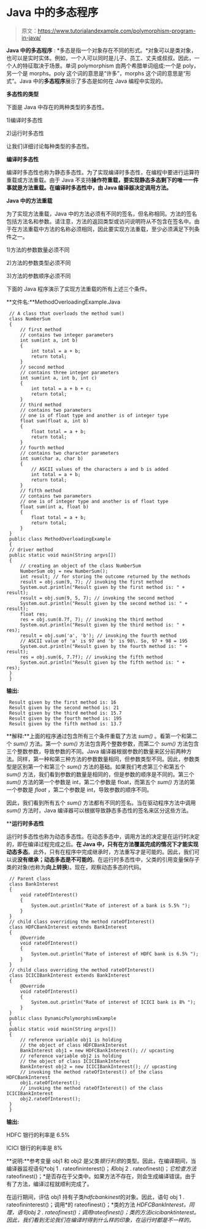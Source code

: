 # Java 中的多态程序

> 原文：<https://www.tutorialandexample.com/polymorphism-program-in-java/>

**Java 中的多态程序** : *多态是指一个对象存在不同的形式。*对象可以是类对象，也可以是实时实体。例如，一个人可以同时是儿子、员工、丈夫或叔叔。因此，一个人的特征取决于场景。单词 polymorphism 由两个希腊单词组成:一个是 poly，另一个是 morphs。poly 这个词的意思是“许多”，morphs 这个词的意思是“形式”。Java 中的**多态程序**展示了多态是如何在 Java 编程中实现的。

**多态性的类型**

下面是 Java 中存在的两种类型的多态性。

1)编译时多态性

2)运行时多态性

让我们详细讨论每种类型的多态性。

**编译时多态性**

编译时多态性也称为静态多态性。为了实现编译时多态性，在编程中要进行运算符重载或方法重载。由于 Java 不支持**操作符重载，要实现静态多态剩下的唯一一件事就是方法重载。在编译时多态性中，由 Java 编译器决定调用方法。**

**Java 中的方法重载**

为了实现方法重载，Java 中的方法必须有不同的签名，但名称相同。方法的签名包括方法名和参数。请注意，方法的返回类型或访问说明符从不包含在签名中。由于在方法重载中方法的名称必须相同，因此要实现方法重载，至少必须满足下列条件之一。

1)方法的参数数量必须不同

2)方法的参数类型必须不同

3)方法的参数顺序必须不同

下面的 Java 程序演示了实现方法重载的所有上述三个条件。

**文件名:**MethodOverloadingExample.Java

```
 // A class that overloads the method sum()
 class NumberSum
 {
     // first method
     // contains two integer parameters
     int sum(int a, int b)
     {
         int total = a + b;
         return total;
     }
     // second method
     // contains three integer parameters
     int sum(int a, int b, int c)
     {
         int total = a + b + c;
         return total;
     }
     // third method
     // contains two parameters
     // one is of float type and another is of integer type
     float sum(float a, int b)
     {
         float total = a + b;
         return total;
     }
     // fourth method
     // contains two character parameters
     int sum(char a, char b)
     {
         // ASCII values of the characters a and b is added
         int total = a + b;
         return total;
     }
     // fifth method
     // contains two parameters
     // one is of integer type and another is of float type
     float sum(int a, float b)
     {
         float total = a + b;
         return total;
     }
 }
 public class MethodOverloadingExample
 {
 // driver method
 public static void main(String argvs[])
 {
     // creating an object of the class NumberSum
     NumberSum obj = new NumberSum();
     int result; // for storing the outcome returned by the methods
     result = obj.sum(9, 7); // invoking the first method
     System.out.println("Result given by the first method is: " + result);
     result = obj.sum(9, 5, 7); // invoking the second method
     System.out.println("Result given by the second method is: " + result);
     float res;
     res = obj.sum(8.7f, 7); // invoking the third method
     System.out.println("Result given by the third method is: " + res);
     result = obj.sum('a', 'b'); // invoking the fourth method
     // ASCII value of 'a' is 97 and 'b' is 98\. So, 97 + 98 = 195
     System.out.println("Result given by the fourth method is: " + result);
     res = obj.sum(6, 7.7f); // invoking the fifth method
     System.out.println("Result given by the fifth method is: " + res);
 }
 } 
```

**输出:**

```
 Result given by the first method is: 16
 Result given by the second method is: 21
 Result given by the third method is: 15.7
 Result given by the fourth method is: 195
 Result given by the fifth method is: 13.7 
```

**解释:**上面的程序通过包含所有三个条件重载了方法 *sum()* 。看第一个和第二个 *sum()* 方法。第一个 *sum()* 方法包含两个整数参数，而第二个 *sum()* 方法包含三个整数参数，导致参数的不同。Java 编译器根据参数的数量来区分前两种方法。同样，第一种和第三种方法的参数数量相同，但参数类型不同。因此，参数类型是区别第一个和第三个 *sum()* 方法的基础。如果我们考虑第三个和第五个 *sum()* 方法，我们看到参数的数量是相同的，但是参数的顺序是不同的。第三个 *sum()* 方法的第一个参数是 int，第二个参数是 float，而第五个 *sum()* 方法的第一个参数是 *float* ，第二个参数是 int，导致参数的顺序不同。

因此，我们看到所有五个 *sum()* 方法都有不同的签名。当在驱动程序方法中调用 *sum()* 方法时，Java 编译器可以根据导致静态多态性的签名来区分这些方法。

 ****运行时多态性**

运行时多态性也称为动态多态性。在动态多态中，调用方法的决定是在运行时决定的，即在编译过程完成之后。**在 Java 中，只有在方法覆盖完成的情况下才能实现动态多态**。此外，只有在程序中完成继承时，方法重写才是可能的。因此，我们可以说**没有继承；动态多态是不可能的**。在运行时多态性中，父类的引用变量保存子类的对象(也称为**向上转换**)。现在，观察动态多态的代码。

```
 // Parent class
 class BankInterest
 {
     void rateOfInterest()
     {
         System.out.println("Rate of interest of a bank is 5.5% ");
     }
 }
 // child class overriding the method rateOfInterest()
 class HDFCBankInterest extends BankInterest
 {
     @Override
     void rateOfInterest()
     {
         System.out.println("Rate of interest of HDFC bank is 6.5% ");
     }
 }
 // child class overriding the method rateOfInterest()
 class ICICIBankInterest extends BankInterest
 {
     @Override
     void rateOfInterest()
     {
         System.out.println("Rate of interest of ICICI bank is 8% ");
     }
 }
 public class DynamicPolymorphismExample
 {
 public static void main(String argvs[])
 {
     // reference variable obj1 is holding
     // the object of class HDFCBankInterest
     BankInterest obj1 = new HDFCBankInterest(); // upcasting
     // reference variable obj2 is holding
     // the object of class ICICIBankInterest
     BankInterest obj2 = new ICICIBankInterest(); // upcasting
     // invoking the method rateOfInterest() of the class HDFCBankInterest
     obj1.rateOfInterest();
     // invoking the method rateOfInterest() of the class ICICIBankInterest
     obj2.rateOfInterest();
 }
 } 
```

**输出:**

HDFC 银行的利率是 6.5%

ICICI 银行的利率是 8%

**说明:**参考变量 obj1 和 obj2 是父类*银行利息*的类型。因此，在编译期间，当编译器监视语句*obj 1 . rateofininterest()；*和*obj 2 . rateofinest()；*它检查方法*rateofinest()；*是否存在于父类中。如果方法不存在，则会生成编译错误。由于有了方法，编译过程就顺利完成了。

在运行期间，评估 obj1 持有子类*hdfcbankinest*的对象。因此，语句 obj 1 . rateofininterest()；调用*的 rateofinest()；*类的方法 *HDFCBankInterest。*同理，语句*obj 2 . rateofinest()；*调用*rateofinest()；*类的方法*icicibanktinterest。*因此，我们看到无论我们在编译时得到什么样的印象，在运行时都是不一样的。**